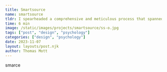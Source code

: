 ```yaml
---
title: Smartsource
name: smartsource
tldr: I spearheaded a comprehensive and meticulous process that spanned over two years.
time: 6 min
image: /static/images/projects/smartsource/ss-o.jpg
tags: ["post", "design", "psychology"]
categories: ["design", "psychology"]
date: 2023-11-07
layout: layouts/post.njk
author: Thomas Mott
---
```


smarce
